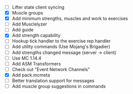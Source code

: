 - [ ] Lifter state client syncing
- [x] Muscle groups
- [x] Add minimum strengths, muscles and work to exercises
- [ ] Add Musclelyzer
- [ ] Add guide
- [x] Add strength capability
- [ ] Hookup tick handler to the exercise rep handler
- [ ] Add utility commands (Use Mojang's Brigadier)
- [ ] Add strengths changed message (server -> client)
- [ ] Use MC 1.14.4
- [ ] Add ASM Transformers
- [ ] Check out "Event Network Channels"
- [x] Add pack.mcmeta
- [ ] Better translation support for messages
- [ ] Add muscle group suggestions in commands